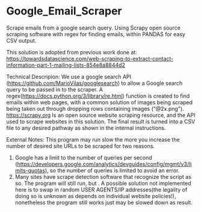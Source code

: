 # Google_Email_Scraper
Scrape emails from a google search query. Using Scrapy open source scraping software with regex for finding emails, within PANDAS for easy CSV output.

This solution is adopted from previous work done at: https://towardsdatascience.com/web-scraping-to-extract-contact-information-part-1-mailing-lists-854e8a8844d2

Technical Descripion:
We use a google search API (https://github.com/MarioVilas/googlesearch) to allow a Google search query to be passed in to the scraper.
A regex(https://docs.python.org/3/library/re.html) function is created to find emails within web pages, with a common solution of images being scraped being taken out through dropping rows containing images ("@2x.png"). 
https://scrapy.org Is an open source website scraping resource, and the API used to scrape websites in this solution.
The final result is turned into a CSV file to any desired pathway as shown in the internal instructions. 

External Notes: 
This program may run slow the more you increase the number of desired site URLs to be scraped for two reasons. 
1) Google has a limit to the number of queries per second (https://developers.google.com/analytics/devguides/config/mgmt/v3/limits-quotas), so the number of queries is limited to avoid an error.
2) Many sites have scrape detection software that recognize the script as so. The program will still run, but . A possible solution not implemented here is to swap in random USER AGENTS/IP addresses(the legality of doing so is unknown as depends on individual website policies!), nonetheless the program still works just may be slowed down as result.
